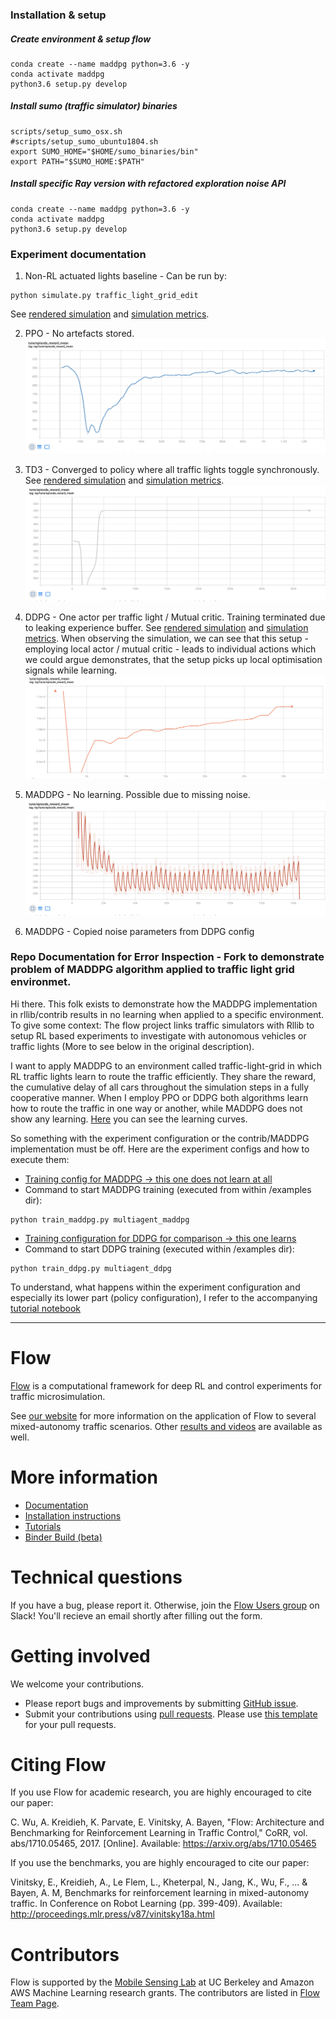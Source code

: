### Installation & setup
##### Create environment & setup flow
```shell
conda create --name maddpg python=3.6 -y
conda activate maddpg
python3.6 setup.py develop
```

##### Install sumo (traffic simulator) binaries
```shell
scripts/setup_sumo_osx.sh
#scripts/setup_sumo_ubuntu1804.sh
export SUMO_HOME="$HOME/sumo_binaries/bin"
export PATH="$SUMO_HOME:$PATH"
```

##### Install specific Ray version with refactored exploration noise API
```shell
conda create --name maddpg python=3.6 -y
conda activate maddpg
python3.6 setup.py develop
```

### Experiment documentation
1. Non-RL actuated lights baseline - Can be run by:
```shell
python simulate.py traffic_light_grid_edit
```
See [rendered simulation](examples/results/renderings/baseline.mov) and [simulation metrics](examples/results/simulation_metrics/baseline.txt).

2. PPO - No artefacts stored.
![See](examples/results/screen_shots/ppo.png)

3. TD3 - Converged to policy where all traffic lights toggle synchronously.
See [rendered simulation](examples/results/renderings/td3.mov) and [simulation metrics](examples/results/simulation_metrics/td3_225.txt).
![See](examples/results/screen_shots/td3.png)

4. DDPG - One actor per traffic light / Mutual critic. Training terminated due to leaking experience buffer. See [rendered simulation](examples/results/renderings/ddpg_multi_policy.mov) and [simulation metrics](examples/results/simulation_metrics/ddpg_multi_agent_25.txt). When observing the simulation, we can see that this setup - employing local actor / mutual critic - leads to individual actions which we could argue demonstrates, that the setup picks up local optimisation signals while learning.
![See](examples/results/screen_shots/ddpg_with_local_policies.png)

5. MADDPG - No learning. Possible due to missing noise.
![See](examples/results/screen_shots/maddpg.png)

6. MADDPG - Copied noise parameters from DDPG config

### Repo Documentation for Error Inspection - Fork to demonstrate problem of MADDPG algorithm applied to traffic light grid environmet.

Hi there. This folk exists to demonstrate how the MADDPG implementation in rllib/contrib results in no learning when applied to a specific environment. To give some context: The flow project links traffic simulators with Rllib to setup RL based experiments to investigate with autonomous vehicles or traffic lights (More to see below in the original description).

I want to apply MADDPG to an environment called traffic-light-grid in which RL traffic lights learn to route the traffic efficiently. They share the reward, the cumulative delay of all cars throughout the simulation steps in a fully cooperative manner. When I employ PPO or DDPG both algorithms learn how to route the traffic in one way or another, while MADDPG does not show any learning.
[Here](https://github.com/dissendahl/flow/tree/master/learning_curves) you can see the learning curves.

So something with the experiment configuration or the contrib/MADDPG implementation must be off.
Here are the experiment configs and how to execute them:

* [Training config for MADDPG -> this one does not learn at all](https://github.com/dissendahl/flow/blob/master/examples/exp_configs/rl/multiagent/multiagent_maddpg.py)
* Command to start MADDPG training (executed from within /examples dir):
```shell
python train_maddpg.py multiagent_maddpg
```
* [Training configuration for DDPG for comparison -> this one learns](https://github.com/dissendahl/flow/blob/master/examples/exp_configs/rl/multiagent/multiagent_ddpg.py)
* Command to start DDPG training (executed within /examples dir):
```shell
python train_ddpg.py multiagent_ddpg
```

To understand, what happens within the experiment configuration and especially its lower part (policy configuration), I refer to the accompanying [tutorial notebook](https://github.com/dissendahl/flow/blob/master/tutorials/tutorial14_mutiagent.ipynb)

------------------------------------------------------------------------------------------------------------------------------
# Flow

[Flow](https://flow-project.github.io/) is a computational framework for deep RL and control experiments for traffic microsimulation.

See [our website](https://flow-project.github.io/) for more information on the application of Flow to several mixed-autonomy traffic scenarios. Other [results and videos](https://sites.google.com/view/ieee-tro-flow/home) are available as well.

# More information

- [Documentation](https://flow.readthedocs.org/en/latest/)
- [Installation instructions](http://flow.readthedocs.io/en/latest/flow_setup.html)
- [Tutorials](https://github.com/flow-project/flow/tree/master/tutorials)
- [Binder Build (beta)](https://mybinder.org/v2/gh/flow-project/flow/binder)

# Technical questions

If you have a bug, please report it. Otherwise, join the [Flow Users group](https://forms.gle/CuVBu6QtX3dfNaxz6) on Slack! You'll recieve an email shortly after filling out the form.

# Getting involved

We welcome your contributions.

- Please report bugs and improvements by submitting [GitHub issue](https://github.com/flow-project/flow/issues).
- Submit your contributions using [pull requests](https://github.com/flow-project/flow/pulls). Please use [this template](https://github.com/flow-project/flow/blob/master/.github/PULL_REQUEST_TEMPLATE.md) for your pull requests.

# Citing Flow

If you use Flow for academic research, you are highly encouraged to cite our paper:

C. Wu, A. Kreidieh, K. Parvate, E. Vinitsky, A. Bayen, "Flow: Architecture and Benchmarking for Reinforcement Learning in Traffic Control," CoRR, vol. abs/1710.05465, 2017. [Online]. Available: https://arxiv.org/abs/1710.05465

If you use the benchmarks, you are highly encouraged to cite our paper:

Vinitsky, E., Kreidieh, A., Le Flem, L., Kheterpal, N., Jang, K., Wu, F., ... & Bayen, A. M,  Benchmarks for reinforcement learning in mixed-autonomy traffic. In Conference on Robot Learning (pp. 399-409). Available: http://proceedings.mlr.press/v87/vinitsky18a.html

# Contributors

Flow is supported by the [Mobile Sensing Lab](http://bayen.eecs.berkeley.edu/) at UC Berkeley and Amazon AWS Machine Learning research grants. The contributors are listed in [Flow Team Page](https://flow-project.github.io/team.html).
